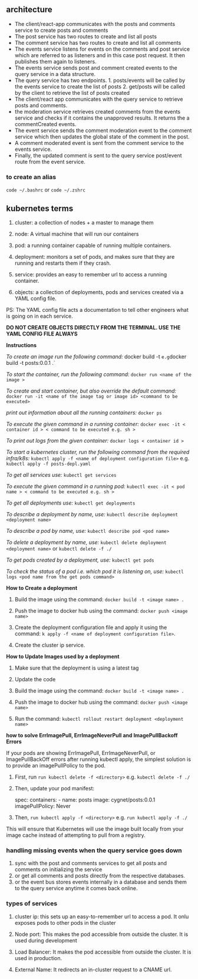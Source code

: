 ## architecture
- The client/react-app communicates with the posts and comments service to create posts and comments
- The post service has two routes to create and list all posts
- The comment service has two routes to create and list all comments
- The events service listens for events on the comments and post service which are referred to as listeners and in this case post request. It then publishes them again to listeners.
- The events service sends post and comment created events to the query service in a data structure.
- The query service has two endpoints. 1. posts/events will be called by the events service to create the list of posts 2. get/posts will be called by the client to retrieve the list of posts created
- The client/react app communicates with the query service to retrieve posts and comments.
- the moderation service retrieves created comments from the events service and checks if it contains the unapproved results. It returns the a commentCreated events.
- The event service sends the comment moderation event to the comment service which then updates the global state of the comment in the post.
- A comment moderated event is sent from the comment service to the events service.
- Finally, the updated comment is sent to the query service post/event route  from the event service.

### to create an alias
`code ~/.bashrc` or  `code ~/.zshrc`
## kubernetes terms
1. cluster: a collection of nodes + a master to manage them

2. node: A virtual machine that will run our containers

3. pod: a running container capable of running multiple containers.

4. deployment: monitors a set of pods, and makes sure that they are running and restarts them if they crash.

5. service: provides an easy to remember url to access a running container.

6. objects: a collection of deployments, pods and services created via a YAML config file. 

PS: The YAML config file acts a documentation to tell other engineers what is going on in each service.

**DO NOT CREATE OBJECTS DIRECTLY FROM THE TERMINAL. USE THE YAML CONFIG FILE ALWAYS**

**Instructions**

_To create an image run the following command:_
docker build -t <name of the container>` e.g `docker build -t posts:0.0.1 .`

_To start the container, run the following command:_
  `docker run <name of the image >`

_To create and start container, but also override the default command:_
  `docker run -it <name of the image tag or image id> <command to be executed>`

_print out information about all the running containers:_
  `docker ps`

_To execute the given command in a running container:_
  `docker exec -it < container id > < command to be executed e.g. sh >`

_To print out logs from the given container:_
  `docker logs < container id >`

_To start a kubernetes cluster, run the following command from the required infra/k8s:_
`kubectl apply -f <name of deployment configuration file>` e.g. `kubectl apply -f posts-depl.yaml`

_To get all services use:_ `kubectl get services`

_To execute the given command in a running pod:_
  `kubectl exec -it < pod name > < command to be executed e.g. sh >`

_To get all deployments use:_ `kubectl get deployments`

_To describe a deployment by name, use:_ `kubectl describe deployment <deployment name>`

_To describe a pod by name, use:_ `kubectl describe pod <pod name>`

_To delete a deployment by name, use:_ `kubectl delete deployment <deployment name>` or `kubectl delete -f ./`

_To get pods created by a deployment, use:_ `kubectl get pods`

_To check the status of a pod i.e. which pod it is listening on, use:_ `kubectl logs <pod name from the get pods command>`

**How to Create a deployment**

 1. Build the image using the command: `docker build -t <image name> .`

 2. Push the image to docker hub using the command: `docker push <image name>`

 3. Create the deployment configuration file and apply it using the command: `k apply -f <name of deployment configuration file>`.
 
 4. Create the cluster ip service.

**How to Update Images used by a deployment**

 1. Make sure that the deployment is using a latest tag

 2. Update the code

 3. Build the image using the command: `docker build -t <image name> .`

 4. Push the image to docker hub using the command: `docker push <image name>`

 5. Run the command: `kubectl rollout restart deployment <deployment name>`

**how to solve ErrImagePull, ErrImageNeverPull and ImagePullBackoff Errors**

If your pods are showing ErrImagePull, ErrImageNeverPull, or ImagePullBackOff errors after running kubectl apply, the simplest solution is to provide an imagePullPolicy to the pod.

1. First, run `run kubectl delete -f <directory>` e.g. `kubectl delete -f ./`

2. Then, update your pod manifest:

   spec:
     containers:
       - name: posts
         image: cygnet/posts:0.0.1
         imagePullPolicy: Never

3. Then, `run kubectl apply -f <directory>` e.g. `run kubectl apply -f ./`

This will ensure that Kubernetes will use the image built locally from your image cache instead of attempting to pull from a registry.

### handling missing events when the query service goes down
1. sync with the post and comments services to get all posts and comments on initializing the service
2. or get all comments and posts directly from the respective databases.
3. or the event bus stores events internally in a database and sends them to the query service anytime it comes back online.

### types of services
1. cluster ip: this sets up an easy-to-remember url to access a pod. It onlu exposes pods to other pods in the cluster

2. Node port: This makes the pod accessible from outside the cluster. It is used during development

3. Load Balancer: It makes the pod accessible from outside the cluster. It is used in production.

4. External Name: It redirects an in-cluster request to a CNAME url.



